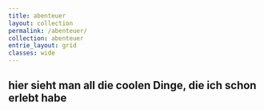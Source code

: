 ```yaml
---
title: abenteuer
layout: collection
permalink: /abenteuer/
collection: abenteuer
entrie_layout: grid
classes: wide
---
```

<h2>hier sieht man all die coolen Dinge, die ich schon erlebt habe </h2>
